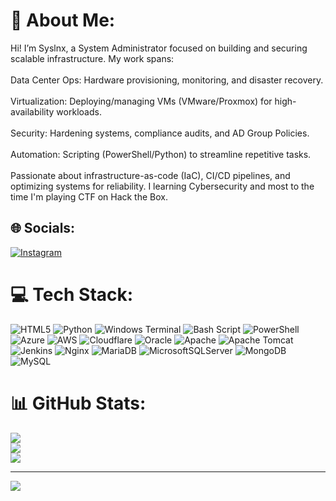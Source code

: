 # 💫 About Me:
Hi! I’m Syslnx, a System Administrator focused on building and securing scalable infrastructure. My work spans:<br><br>Data Center Ops: Hardware provisioning, monitoring, and disaster recovery.<br><br>Virtualization: Deploying/managing VMs (VMware/Proxmox) for high-availability workloads.<br><br>Security: Hardening systems, compliance audits, and AD Group Policies.<br><br>Automation: Scripting (PowerShell/Python) to streamline repetitive tasks.<br><br>Passionate about infrastructure-as-code (IaC), CI/CD pipelines, and optimizing systems for reliability. I learning Cybersecurity and most to the time I'm playing CTF on Hack the Box.


## 🌐 Socials:
[![Instagram](https://img.shields.io/badge/Instagram-%23E4405F.svg?logo=Instagram&logoColor=white)](https://instagram.com/Syslnx) 

# 💻 Tech Stack:
![HTML5](https://img.shields.io/badge/html5-%23E34F26.svg?style=plastic&logo=html5&logoColor=white) ![Python](https://img.shields.io/badge/python-3670A0?style=plastic&logo=python&logoColor=ffdd54) ![Windows Terminal](https://img.shields.io/badge/Windows%20Terminal-%234D4D4D.svg?style=plastic&logo=windows-terminal&logoColor=white) ![Bash Script](https://img.shields.io/badge/bash_script-%23121011.svg?style=plastic&logo=gnu-bash&logoColor=white) ![PowerShell](https://img.shields.io/badge/PowerShell-%235391FE.svg?style=plastic&logo=powershell&logoColor=white) ![Azure](https://img.shields.io/badge/azure-%230072C6.svg?style=plastic&logo=microsoftazure&logoColor=white) ![AWS](https://img.shields.io/badge/AWS-%23FF9900.svg?style=plastic&logo=amazon-aws&logoColor=white) ![Cloudflare](https://img.shields.io/badge/Cloudflare-F38020?style=plastic&logo=Cloudflare&logoColor=white) ![Oracle](https://img.shields.io/badge/Oracle-F80000?style=plastic&logo=oracle&logoColor=white) ![Apache](https://img.shields.io/badge/apache-%23D42029.svg?style=plastic&logo=apache&logoColor=white) ![Apache Tomcat](https://img.shields.io/badge/apache%20tomcat-%23F8DC75.svg?style=plastic&logo=apache-tomcat&logoColor=black) ![Jenkins](https://img.shields.io/badge/jenkins-%232C5263.svg?style=plastic&logo=jenkins&logoColor=white) ![Nginx](https://img.shields.io/badge/nginx-%23009639.svg?style=plastic&logo=nginx&logoColor=white) ![MariaDB](https://img.shields.io/badge/MariaDB-003545?style=plastic&logo=mariadb&logoColor=white) ![MicrosoftSQLServer](https://img.shields.io/badge/Microsoft%20SQL%20Server-CC2927?style=plastic&logo=microsoft%20sql%20server&logoColor=white) ![MongoDB](https://img.shields.io/badge/MongoDB-%234ea94b.svg?style=plastic&logo=mongodb&logoColor=white) ![MySQL](https://img.shields.io/badge/mysql-4479A1.svg?style=plastic&logo=mysql&logoColor=white)
# 📊 GitHub Stats:
![](https://github-readme-stats.vercel.app/api?username=Syslnx-T&theme=dark&hide_border=false&include_all_commits=true&count_private=true)<br/>
![](https://nirzak-streak-stats.vercel.app/?user=Syslnx-T&theme=dark&hide_border=false)<br/>
![](https://github-readme-stats.vercel.app/api/top-langs/?username=Syslnx-T&theme=dark&hide_border=false&include_all_commits=true&count_private=true&layout=compact)

---
[![](https://visitcount.itsvg.in/api?id=Syslnx-T&icon=1&color=0)](https://visitcount.itsvg.in)

<!-- Proudly created with GPRM ( https://gprm.itsvg.in ) -->
